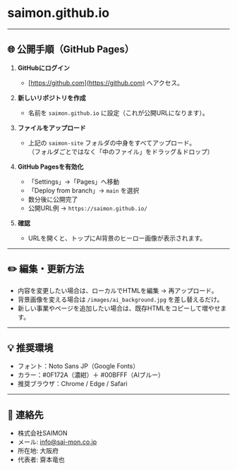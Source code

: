 # saimon.github.io

---

## 🌐 公開手順（GitHub Pages）
1. **GitHubにログイン**
   - [https://github.com](https://github.com) へアクセス。

2. **新しいリポジトリを作成**
   - 名前を `saimon.github.io` に設定（これが公開URLになります）。

3. **ファイルをアップロード**
   - 上記の `saimon-site` フォルダの中身をすべてアップロード。  
     （フォルダごとではなく「中のファイル」をドラッグ＆ドロップ）

4. **GitHub Pagesを有効化**
   - 「Settings」→「Pages」へ移動  
   - 「Deploy from branch」→ `main` を選択  
   - 数分後に公開完了  
   - 公開URL例 → `https://saimon.github.io/`

5. **確認**
   - URLを開くと、トップにAI背景のヒーロー画像が表示されます。

---

## ✏️ 編集・更新方法
- 内容を変更したい場合は、ローカルでHTMLを編集 → 再アップロード。  
- 背景画像を変える場合は `/images/ai_background.jpg` を差し替えるだけ。  
- 新しい事業やページを追加したい場合は、既存HTMLをコピーして増やせます。

---

## 💡 推奨環境
- フォント：Noto Sans JP（Google Fonts）
- カラー：#0F172A（濃紺）＋ #00BFFF（AIブルー）
- 推奨ブラウザ：Chrome / Edge / Safari

---

## 📧 連絡先
- 株式会社SAIMON  
- メール: info@sai-mon.co.jp  
- 所在地: 大阪府  
- 代表者: 齋本竜也
